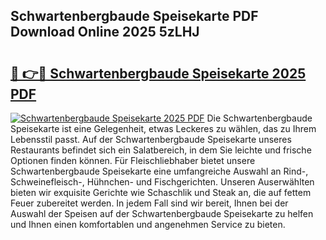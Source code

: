 ## Schwartenbergbaude Speisekarte PDF Download Online 2025 5zLHJ

# <h2><a href="http://gc69zi.nevu.top/?p=Schwartenbergbaude+Speisekarte">🔗 👉🔴 Schwartenbergbaude Speisekarte 2025 PDF</a></h2>

[![Schwartenbergbaude Speisekarte 2025 PDF](https://i.imgur.com/dBaPXMq.png)](http://gc69zi.nevu.top/?p=Schwartenbergbaude+Speisekarte)
Die Schwartenbergbaude Speisekarte ist eine Gelegenheit, etwas Leckeres zu wählen, das zu Ihrem Lebensstil passt. Auf der Schwartenbergbaude Speisekarte unseres Restaurants befindet sich ein Salatbereich, in dem Sie leichte und frische Optionen finden können. Für Fleischliebhaber bietet unsere Schwartenbergbaude Speisekarte eine umfangreiche Auswahl an Rind-, Schweinefleisch-, Hühnchen- und Fischgerichten. Unseren Auserwählten bieten wir exquisite Gerichte wie Schaschlik und Steak an, die auf fettem Feuer zubereitet werden. In jedem Fall sind wir bereit, Ihnen bei der Auswahl der Speisen auf der Schwartenbergbaude Speisekarte zu helfen und Ihnen einen komfortablen und angenehmen Service zu bieten.
